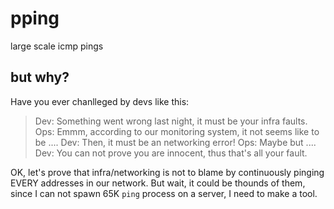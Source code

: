 # pping
large scale icmp pings

## but why?

Have you ever chanlleged by devs like this:
> Dev: Something went wrong last night, it must be your infra faults.
> Ops: Emmm, according to our monitoring system, it not seems like to be ....
> Dev: Then, it must be an networking error!
> Ops: Maybe but ....
> Dev: You can not prove you are innocent, thus that's all your fault.

OK, let's prove that infra/networking is not to blame by continuously pinging EVERY addresses in our network.
But wait, it could be thounds of them, since I can not spawn 65K `ping` process on a server, I need to make a tool.
